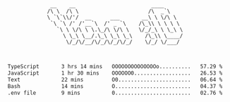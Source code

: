 <div align="center">
<pre><code>
 __    __                        ____      
/\ \  /\ \                      /\  _`\    
\ `\`\\/'/  __      ___       __\ \ \/\ \  
 `\ `\ /' /'__`\  /' _ `\    /\_\\ \ \ \ \ 
   `\ \ \/\ \ \.\_/\ \/\ \   \/_/_\ \ \_\ \
     \ \_\ \__/.\_\ \_\ \_\    /\_\\ \____/
      \/_/\/__/\/_/\/_/\/_/    \/_/ \/___/ 
                                           

</code></pre>

<!--START_SECTION:waka-->

```txt
TypeScript       3 hrs 14 mins   OOOOOOOOOOOOOOo..........   57.29 %
JavaScript       1 hr 30 mins    OOOOOO0..................   26.53 %
Text             22 mins         O0.......................   06.64 %
Bash             14 mins         O........................   04.37 %
.env file        9 mins          0........................   02.76 %
```

<!--END_SECTION:waka-->
